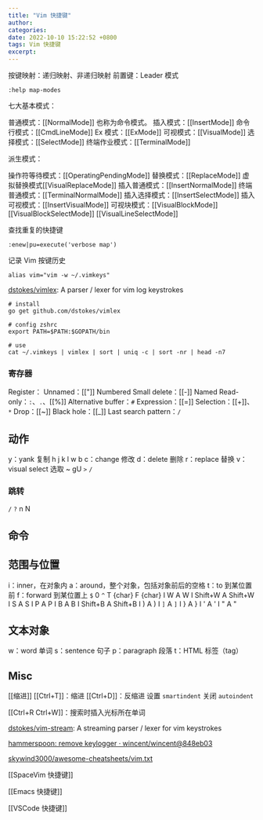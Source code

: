 ```yaml
---
title: "Vim 快捷键"
author: 
categories: 
date: 2022-10-10 15:22:52 +0800
tags: Vim 快捷键
excerpt: 
---
```



按键映射：递归映射、非递归映射
前置键：Leader
模式

```vim
:help map-modes
```

七大基本模式：

普通模式：[[NormalMode]] 也称为命令模式。
插入模式：[[InsertMode]]
命令行模式：[[CmdLineMode]]
Ex 模式：[[ExMode]]
可视模式：[[VisualMode]]
选择模式：[[SelectMode]]
终端作业模式：[[TerminalMode]]


派生模式：

操作符等待模式：[[OperatingPendingMode]]
替换模式：[[ReplaceMode]]
虚拟替换模式[[VisualReplaceMode]]
插入普通模式：[[InsertNormalMode]]
终端普通模式：[[TerminalNormalMode]]
插入选择模式：[[InsertSelectMode]]
插入可视模式：[[InsertVisualMode]]
可视块模式：[[VisualBlockMode]]
[[VisualBlockSelectMode]]
[[VisualLineSelectMode]]



查找重复的快捷键

```vimscript
:enew|pu=execute('verbose map')
```


记录 Vim 按键历史

```shell
alias vim="vim -w ~/.vimkeys"
```



[dstokes/vimlex](https://github.com/dstokes/vimlex): A parser / lexer for vim log keystrokes

```shell
# install
go get github.com/dstokes/vimlex

# config zshrc
export PATH=$PATH:$GOPATH/bin

# use
cat ~/.vimkeys | vimlex | sort | uniq -c | sort -nr | head -n7
```


### 寄存器

Register：
Unnamed：[["]]
Numbered
Small delete：[[-]]
Named
Read-only：`:`、`.`、[[%]]
Alternative buffer：`#`
Expression：[[=]]
Selection：[[+]]、`*`
Drop：[[~]]
Black hole：[[_]]
Last search pattern：`/`




## 动作
y：yank 复制
h
j
k
l
w
b
c：change 修改
d：delete 删除
r：replace 替换
v：visual select 选取
~
gU
`>`
`/`

### 跳转

`/`
`?`
n
N



## 命令

## 范围与位置

i：inner，在对象内
a：around，整个对象，包括对象前后的空格
t：to 到某位置前
f：forward 到某位置上
`$`
0
`^`
T {char}
F {char}
I W
A W
I Shift+W
A Shift+W
I S
A S
I P
A P
I B
A B
I Shift+B
A Shift+B
I )
A )
I `]`
A `]`
I }
A }
I '
A '
I "
A "

## 文本对象

w：word 单词
s：sentence 句子
p：paragraph 段落
t：HTML 标签（tag）


## Misc

[[缩进]]
[[Ctrl+T]]：缩进
[[Ctrl+D]]：反缩进
设置 `smartindent` 关闭 `autoindent`

[[Ctrl+R Ctrl+W]]：搜索时插入光标所在单词

[dstokes/vim-stream](https://github.com/dstokes/vim-stream): A streaming parser / lexer for vim keystrokes

[hammerspoon: remove keylogger · wincent/wincent@848eb03](https://github.com/wincent/wincent/commit/848eb03bbf9bbf2d6a67c920d1283d9af4dcb630)

[skywind3000/awesome-cheatsheets/vim.txt](https://github.com/skywind3000/awesome-cheatsheets/blob/master/editors/vim.txt)

[[SpaceVim 快捷键]]

[[Emacs 快捷键]]

[[VSCode 快捷键]]


